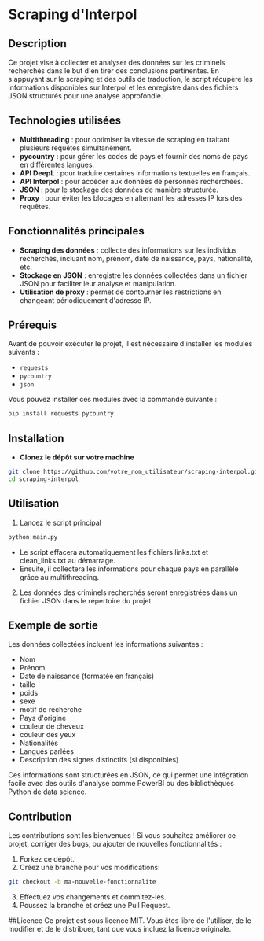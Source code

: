 # Scraping d'Interpol

## Description
Ce projet vise à collecter et analyser des données sur les criminels recherchés dans le but d'en tirer des conclusions pertinentes. En s'appuyant sur le scraping et des outils de traduction, le script récupère les informations disponibles sur Interpol et les enregistre dans des fichiers JSON structurés pour une analyse approfondie.

## Technologies utilisées
- **Multithreading** : pour optimiser la vitesse de scraping en traitant plusieurs requêtes simultanément.
- **pycountry** : pour gérer les codes de pays et fournir des noms de pays en différentes langues.
- **API DeepL** : pour traduire certaines informations textuelles en français.
- **API Interpol** : pour accéder aux données de personnes recherchées.
- **JSON** : pour le stockage des données de manière structurée.
- **Proxy** : pour éviter les blocages en alternant les adresses IP lors des requêtes.

## Fonctionnalités principales
- **Scraping des données** : collecte des informations sur les individus recherchés, incluant nom, prénom, date de naissance, pays, nationalité, etc.
- **Stockage en JSON** : enregistre les données collectées dans un fichier JSON pour faciliter leur analyse et manipulation.
- **Utilisation de proxy** : permet de contourner les restrictions en changeant périodiquement d'adresse IP.

## Prérequis
Avant de pouvoir exécuter le projet, il est nécessaire d'installer les modules suivants :

- `requests`
- `pycountry`
- `json`

Vous pouvez installer ces modules avec la commande suivante :

```bash
pip install requests pycountry
```

## Installation

- **Clonez le dépôt sur votre machine**
```bash
git clone https://github.com/votre_nom_utilisateur/scraping-interpol.git
cd scraping-interpol
```

##  Utilisation

1. Lancez le script principal
```bash
python main.py
```
- Le script effacera automatiquement les fichiers links.txt et clean_links.txt au démarrage.
- Ensuite, il collectera les informations pour chaque pays en parallèle grâce au multithreading.
2. Les données des criminels recherchés seront enregistrées dans un fichier JSON dans le répertoire du projet.


## Exemple de sortie
Les données collectées incluent les informations suivantes :
- Nom
- Prénom
- Date de naissance (formatée en français)
- taille
- poids
- sexe
- motif de recherche
- Pays d'origine
- couleur de cheveux
- couleur des yeux
- Nationalités
- Langues parlées
- Description des signes distinctifs (si disponibles)


Ces informations sont structurées en JSON, ce qui permet une intégration facile avec des outils d'analyse comme PowerBI ou des bibliothèques Python de data science.

## Contribution
Les contributions sont les bienvenues ! Si vous souhaitez améliorer ce projet, corriger des bugs, ou ajouter de nouvelles fonctionnalités :
1. Forkez ce dépôt.
2. Créez une branche pour vos modifications: 
```bash
git checkout -b ma-nouvelle-fonctionnalite
```
3. Effectuez vos changements et commitez-les.
4. Poussez la branche et créez une Pull Request.

##Licence
Ce projet est sous licence MIT. Vous êtes libre de l'utiliser, de le modifier et de le distribuer, tant que vous incluez la licence originale.

